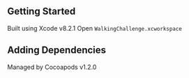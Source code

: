 ## Getting Started

Built using Xcode v8.2.1
Open `WalkingChallenge.xcworkspace` 

## Adding Dependencies

Managed by Cocoapods v1.2.0
